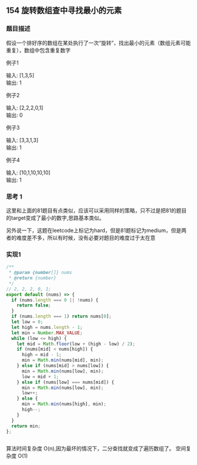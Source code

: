 ## 154 旋转数组查中寻找最小的元素

### 题目描述

假设一个排好序的数组在某处执行了一次“旋转”，找出最小的元素（数组元素可能重复），数组中包含重复数字<br/>


例子1<br/>

输入: [1,3,5]<br/>
输出: 1<br/>


例子2<br/>

输入: [2,2,2,0,1]<br/>
输出: 0<br/>

例子3<br/>

输入: [3,3,1,3]<br/>
输出: 1<br/>

例子4<br/>

输入: [10,1,10,10,10]<br/>
输出: 1<br/>



### 思考 1

这里和上面的81题目有点类似，应该可以采用同样的策略，只不过是把81的题目的target变成了最小的数字,思路基本类似。<br/>

另外说一下，这题在leetcode上标记为hard，但是81题标记为medium，但是两者的难度差不多，所以有时候，没有必要对题目的难度过于太在意<br/>

### 实现1

```js
/**
 * @param {number[]} nums
 * @return {number}
 */
// 2, 2, 2, 0, 1;
export default (nums) => {
  if (nums.length === 0 || !nums) {
    return false;
  }
  if (nums.length === 1) return nums[0];
  let low = 0;
  let high = nums.length - 1;
  let min = Number.MAX_VALUE;
  while (low <= high) {
    let mid = Math.floor(low + (high - low) / 2);
    if (nums[mid] < nums[high]) {
      high = mid - 1;
      min = Math.min(nums[mid], min);
    } else if (nums[mid] > nums[low]) {
      min = Math.min(nums[low], min);
      low = mid + 1;
    } else if (nums[low] === nums[mid]) {
      min = Math.min(nums[low], min);
      low++;
    } else {
      min = Math.min(nums[high], min);
      high--;
    }
  }
  return min;
};



```

算法时间复杂度 O(n),因为最坏的情况下，二分查找就变成了遍历数组了。 空间复杂度 O(1)
